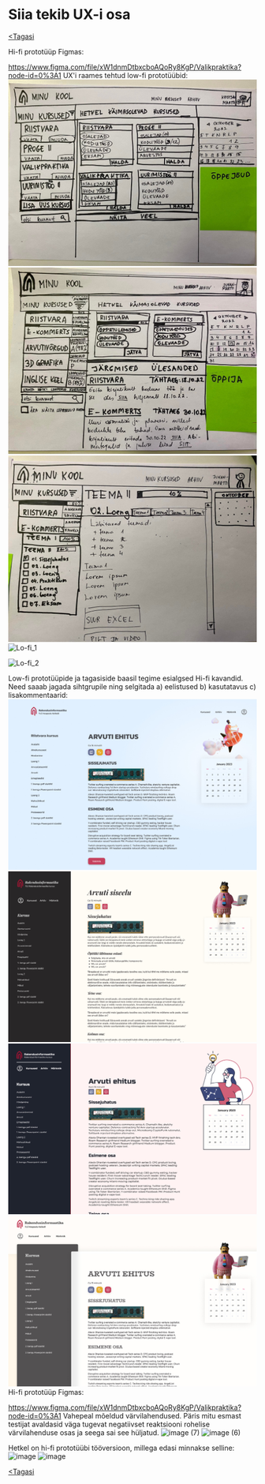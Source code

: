 # Siia tekib UX-i osa

[<Tagasi](../../README.md)  

Hi-fi prototüüp Figmas:

https://www.figma.com/file/xW1dnmDtbxcboAQoRy8KgP/Valikpraktika?node-id=0%3A1
UX'i raames tehtud low-fi prototüübid:  
![ux low](images/ux_1.jpg)  
![ux low](images/ux_2.jpg)  
![ux low](images/ux_3.jpg)
![Lo-fi_1](https://user-images.githubusercontent.com/79322409/197582209-b68d7886-448a-46ac-8e03-6543ba9b21ed.jpg)

![Lo-fi_2](https://user-images.githubusercontent.com/79322409/197582231-077d0b72-5393-4d4d-83cb-c0454b6f32ee.jpg)

Low-fi prototüüpide ja tagasiside baasil tegime esialgsed Hi-fi kavandid. Need saaab jagada sihtgrupile ning selgitada a) eelistused b) kasutatavus c) lisakommentaarid:  
![hi-fi](images/hi-fi-1.jpg)
![hi-fi](images/hi-fi-2.jpg)
![hi-fi](images/hi-fi-3.jpg)
![hi-fi](images/hi-fi-4.jpg)
Hi-fi prototüüp Figmas:

https://www.figma.com/file/xW1dnmDtbxcboAQoRy8KgP/Valikpraktika?node-id=0%3A1
Vahepeal mõeldud värvilahendused. Päris mitu esmast testijat avaldasid väga tugevat negatiivset reaktsiooni rohelise värvilahenduse osas ja seega sai see hüljatud.
![image (7)](https://user-images.githubusercontent.com/79322409/205870638-4ab96599-7ef9-4c5c-bcff-6a05ac3a67da.png)
![image (6)](https://user-images.githubusercontent.com/79322409/205870642-ed8c3c58-b314-4c72-9e3d-c6542c56757f.png)

Hetkel on hi-fi prototüübi tööversioon, millega edasi minnakse selline:
![image](https://user-images.githubusercontent.com/79322409/205871508-7a3d54b0-feab-4b23-8b88-680e4b0a75d2.png)
![image](https://user-images.githubusercontent.com/79322409/205871577-cd34bf2f-f8d5-429f-aac7-2920fcf98129.png)


[<Tagasi](../../README.md)
